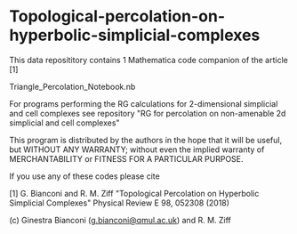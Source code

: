 # Topological-percolation-on-hyperbolic-simplicial-complexes


This data reposititory contains 1 Mathematica  code companion of the article [1]

   Triangle_Percolation_Notebook.nb

For programs  performing the RG calculations for 2-dimensional simplicial and cell complexes see repository "RG for percolation on non-amenable 2d simplicial and cell complexes"

This program is distributed by the authors in the hope that it will be useful, but WITHOUT ANY WARRANTY; without even the implied warranty of MERCHANTABILITY or FITNESS FOR A PARTICULAR PURPOSE.

If you use any of these codes please cite

[1] G. Bianconi and R. M. Ziff "Topological Percolation on  Hyperbolic Simplicial Complexes" Physical Review E 98, 052308 (2018)

(c)  Ginestra Bianconi (g.bianconi@qmul.ac.uk) and R. M. Ziff
